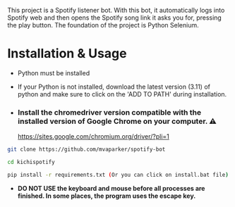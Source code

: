 This project is a Spotify listener bot. With this bot, it automatically logs into Spotify web and then opens the Spotify song link it asks you for, pressing the play button. The foundation of the project is Python Selenium.


# Installation & Usage

- Python must be installed
- If your Python is not installed, download the latest version (3.11) of python and make sure to click on the 'ADD TO PATH' during installation.

- ### Install the chromedriver version compatible with the installed version of Google Chrome on your computer. ⚠️

  https://sites.google.com/chromium.org/driver/?pli=1
  
```sh
git clone https://github.com/mvaparker/spotify-bot

cd kichispotify

pip install -r requirements.txt (Or you can click on install.bat file)
```

- **DO NOT USE the keyboard and mouse before all processes are finished. In some places, the program uses the escape key.**
